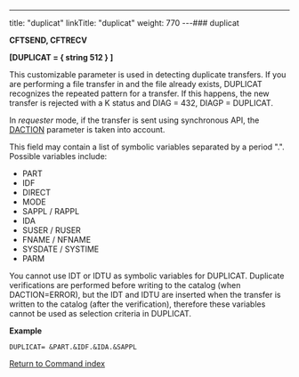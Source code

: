 ---
title: "duplicat"
linkTitle: "duplicat"
weight: 770
---### duplicat

****CFTSEND, CFTRECV****

****[DUPLICAT = { string 512 } ]****

This customizable parameter is used in detecting duplicate transfers. If you are performing a file transfer in and the file already exists, DUPLICAT recognizes the repeated pattern for a transfer. If this happens, the new transfer is rejected with a K status and DIAG = 432, DIAGP = DUPLICAT.

In *requester* mode, if the transfer is sent using synchronous API, the [DACTION](../daction) parameter is taken into account.

This field may contain a list of symbolic variables separated by a period ".". Possible variables include:

* PART
* IDF
* DIRECT
* MODE
* SAPPL / RAPPL
* IDA
* SUSER / RUSER
* FNAME / NFNAME
* SYSDATE / SYSTIME
* PARM

You cannot use IDT or IDTU as symbolic variables for DUPLICAT. Duplicate verifications are performed before writing to the catalog (when DACTION=ERROR), but the IDT and IDTU are inserted when the transfer is written to the catalog (after the verification), therefore these variables cannot be used as selection criteria in DUPLICAT.

****Example****

`DUPLICAT= &PART.&IDF.&IDA.&SAPPL`

[Return to Command index](../../)
